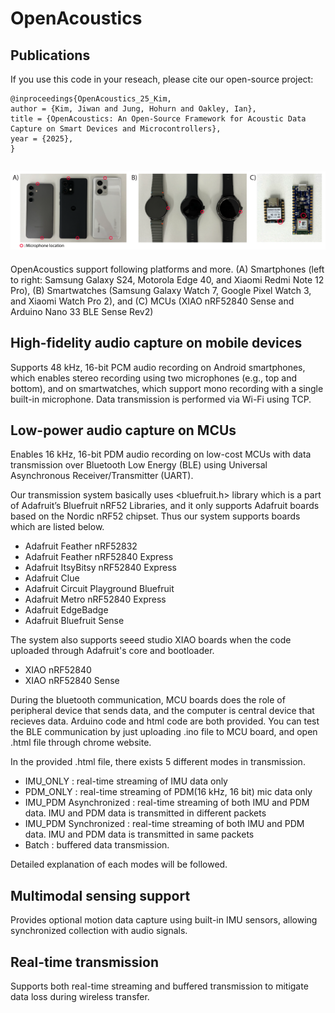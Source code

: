 # OpenAcoustics

## Publications
If you use this code in your reseach, please cite our open-source project: 
```
@inproceedings{OpenAcoustics_25_Kim,
author = {Kim, Jiwan and Jung, Hohurn and Oakley, Ian},
title = {OpenAcoustics: An Open-Source Framework for Acoustic Data Capture on Smart Devices and Microcontrollers},
year = {2025},
}
```

## ![example_platforms](example_platforms.png)    
 OpenAcoustics support following platforms and more. (A) Smartphones (left to right: Samsung Galaxy S24, Motorola Edge 40, and Xiaomi Redmi Note 12 Pro), (B) Smartwatches (Samsung Galaxy Watch 7, Google Pixel Watch 3, and Xiaomi Watch Pro 2), and (C) MCUs (XIAO nRF52840 Sense and Arduino Nano 33 BLE Sense Rev2)


## High-fidelity audio capture on mobile devices
Supports 48 kHz, 16-bit PCM audio recording on Android smartphones, which enables stereo recording using two microphones (e.g., top and bottom), and on smartwatches, which support mono recording with a single built-in microphone. Data transmission is performed via Wi-Fi using TCP.

## Low-power audio capture on MCUs
Enables 16 kHz, 16-bit PDM audio recording on low-cost MCUs with data transmission over Bluetooth Low Energy (BLE) using Universal Asynchronous Receiver/Transmitter (UART).

Our transmission system basically uses <bluefruit.h> library which is a part of Adafruit’s Bluefruit nRF52 Libraries, and it only supports Adafruit boards based on the Nordic nRF52 chipset. Thus our system supports boards which are listed below.
* Adafruit Feather nRF52832
* Adafruit Feather nRF52840 Express
* Adafruit ItsyBitsy nRF52840 Express
* Adafruit Clue
* Adafruit Circuit Playground Bluefruit
* Adafruit Metro nRF52840 Express
* Adafruit EdgeBadge
* Adafruit Bluefruit Sense

The system also supports seeed studio XIAO boards when the code uploaded through Adafruit's core and bootloader.

* XIAO nRF52840
* XIAO nRF52840 Sense

During the bluetooth communication, MCU boards does the role of peripheral device that sends data, and the computer is central device that recieves data. Arduino code and html code are both provided. You can test the BLE communication by just uploading .ino file to MCU board, and open .html file through chrome website.

In the provided .html file, there exists 5 different modes in transmission.

* IMU_ONLY : real-time streaming of IMU data only
* PDM_ONLY : real-time streaming of PDM(16 kHz, 16 bit) mic data only
* IMU_PDM Asynchronized : real-time streaming of both IMU and PDM data. IMU and PDM data is transmitted in different packets
* IMU_PDM Synchronized : real-time streaming of both IMU and PDM data. IMU and PDM data is transmitted in same packets
* Batch : buffered data transmission.

Detailed explanation of each modes will be followed.

## Multimodal sensing support
Provides optional motion data capture using built-in IMU sensors, allowing synchronized collection with audio signals. 

## Real-time transmission
Supports both real-time streaming and buffered transmission to mitigate data loss during wireless transfer.
